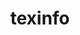 ---
title: "texinfo"
layout: cache
categories: [package, v0.20.3]
meta: {"versions": ["7.0.3"], "compilers": ["gcc@=11.1.0", "gcc@=11.3.0", "gcc@=11.4.0", "gcc@=7.3.1", "gcc@=7.5.0"], "oss": ["amzn2", "ubuntu18.04", "ubuntu20.04", "ubuntu22.04"], "platforms": ["linux"], "targets": ["aarch64", "neoverse_n1", "ppc64le", "x86_64_v3"], "stacks": ["aws-ahug", "aws-ahug-aarch64", "aws-isc", "aws-isc-aarch64", "build_systems", "data-vis-sdk", "e4s", "e4s-power", "ml-linux-x86_64-cpu", "ml-linux-x86_64-cuda", "ml-linux-x86_64-rocm", "radiuss", "root", "tutorial"], "num_specs": 9, "num_specs_by_stack": {"root": 9, "aws-isc-aarch64": 2, "aws-ahug-aarch64": 2, "aws-ahug": 1, "aws-isc": 1, "build_systems": 1, "radiuss": 1, "e4s-power": 1, "e4s": 1, "data-vis-sdk": 1, "tutorial": 1, "ml-linux-x86_64-cuda": 1, "ml-linux-x86_64-cpu": 1, "ml-linux-x86_64-rocm": 1}}
spec_details: [{"hash": "2lklwyytp3v7ziagtxg7djfft6gnpkvr", "compiler": "gcc@=7.3.1", "versions": ["7.0.3"], "os": "amzn2", "platform": "linux", "target": "aarch64", "variants": ["build_system=autotools"], "stacks": ["root", "aws-isc-aarch64", "aws-ahug-aarch64"], "size": "-", "tarball": "https://binaries.spack.io/v0.20.3/build_cache/linux-amzn2-aarch64/gcc-7.3.1/texinfo-7.0.3/linux-amzn2-aarch64-gcc-7.3.1-texinfo-7.0.3-2lklwyytp3v7ziagtxg7djfft6gnpkvr.spack"}, {"hash": "whmmlxvpsbzprcpfs67lis56gdimdqfn", "compiler": "gcc@=7.3.1", "versions": ["7.0.3"], "os": "amzn2", "platform": "linux", "target": "neoverse_n1", "variants": ["build_system=autotools"], "stacks": ["root", "aws-isc-aarch64", "aws-ahug-aarch64"], "size": "-", "tarball": "https://binaries.spack.io/v0.20.3/build_cache/linux-amzn2-neoverse_n1/gcc-7.3.1/texinfo-7.0.3/linux-amzn2-neoverse_n1-gcc-7.3.1-texinfo-7.0.3-whmmlxvpsbzprcpfs67lis56gdimdqfn.spack"}, {"hash": "jq4on4il322bkunxtmjdlx2gexux4ga3", "compiler": "gcc@=7.3.1", "versions": ["7.0.3"], "os": "amzn2", "platform": "linux", "target": "x86_64_v3", "variants": ["build_system=autotools"], "stacks": ["aws-ahug", "root", "aws-isc"], "size": "-", "tarball": "https://binaries.spack.io/v0.20.3/build_cache/linux-amzn2-x86_64_v3/gcc-7.3.1/texinfo-7.0.3/linux-amzn2-x86_64_v3-gcc-7.3.1-texinfo-7.0.3-jq4on4il322bkunxtmjdlx2gexux4ga3.spack"}, {"hash": "kaoh2c2iastxofjlorzvajf3orcop62n", "compiler": "gcc@=7.5.0", "versions": ["7.0.3"], "os": "ubuntu18.04", "platform": "linux", "target": "x86_64_v3", "variants": ["build_system=autotools"], "stacks": ["build_systems", "radiuss", "root"], "size": "-", "tarball": "https://binaries.spack.io/v0.20.3/build_cache/linux-ubuntu18.04-x86_64_v3/gcc-7.5.0/texinfo-7.0.3/linux-ubuntu18.04-x86_64_v3-gcc-7.5.0-texinfo-7.0.3-kaoh2c2iastxofjlorzvajf3orcop62n.spack"}, {"hash": "oikeobwmqbpxpdgraftwglxtpkg7hof4", "compiler": "gcc@=11.1.0", "versions": ["7.0.3"], "os": "ubuntu20.04", "platform": "linux", "target": "ppc64le", "variants": ["build_system=autotools"], "stacks": ["e4s-power", "root"], "size": "-", "tarball": "https://binaries.spack.io/v0.20.3/build_cache/linux-ubuntu20.04-ppc64le/gcc-11.1.0/texinfo-7.0.3/linux-ubuntu20.04-ppc64le-gcc-11.1.0-texinfo-7.0.3-oikeobwmqbpxpdgraftwglxtpkg7hof4.spack"}, {"hash": "m5hn7fcbkbkwnylopl4fp2r5nxnv4ppn", "compiler": "gcc@=11.1.0", "versions": ["7.0.3"], "os": "ubuntu20.04", "platform": "linux", "target": "x86_64_v3", "variants": ["build_system=autotools"], "stacks": ["root", "e4s"], "size": "-", "tarball": "https://binaries.spack.io/v0.20.3/build_cache/linux-ubuntu20.04-x86_64_v3/gcc-11.1.0/texinfo-7.0.3/linux-ubuntu20.04-x86_64_v3-gcc-11.1.0-texinfo-7.0.3-m5hn7fcbkbkwnylopl4fp2r5nxnv4ppn.spack"}, {"hash": "esgvk2l4jyac6lrkhneh6fds2hx6f3rt", "compiler": "gcc@=11.1.0", "versions": ["7.0.3"], "os": "ubuntu20.04", "platform": "linux", "target": "x86_64_v3", "variants": ["build_system=autotools"], "stacks": ["root", "data-vis-sdk"], "size": "-", "tarball": "https://binaries.spack.io/v0.20.3/build_cache/linux-ubuntu20.04-x86_64_v3/gcc-11.1.0/texinfo-7.0.3/linux-ubuntu20.04-x86_64_v3-gcc-11.1.0-texinfo-7.0.3-esgvk2l4jyac6lrkhneh6fds2hx6f3rt.spack"}, {"hash": "tcpqklsvbozob5vqvf4nkc3z7rood77q", "compiler": "gcc@=11.3.0", "versions": ["7.0.3"], "os": "ubuntu22.04", "platform": "linux", "target": "x86_64_v3", "variants": ["build_system=autotools"], "stacks": ["root", "tutorial"], "size": "-", "tarball": "https://binaries.spack.io/v0.20.3/build_cache/linux-ubuntu22.04-x86_64_v3/gcc-11.3.0/texinfo-7.0.3/linux-ubuntu22.04-x86_64_v3-gcc-11.3.0-texinfo-7.0.3-tcpqklsvbozob5vqvf4nkc3z7rood77q.spack"}, {"hash": "gi7y6zq4bwaghufnxoyrxc4lxac7jcpv", "compiler": "gcc@=11.4.0", "versions": ["7.0.3"], "os": "ubuntu22.04", "platform": "linux", "target": "x86_64_v3", "variants": ["build_system=autotools"], "stacks": ["ml-linux-x86_64-cuda", "root", "ml-linux-x86_64-cpu", "ml-linux-x86_64-rocm"], "size": "-", "tarball": "https://binaries.spack.io/v0.20.3/build_cache/linux-ubuntu22.04-x86_64_v3/gcc-11.4.0/texinfo-7.0.3/linux-ubuntu22.04-x86_64_v3-gcc-11.4.0-texinfo-7.0.3-gi7y6zq4bwaghufnxoyrxc4lxac7jcpv.spack"}]
---